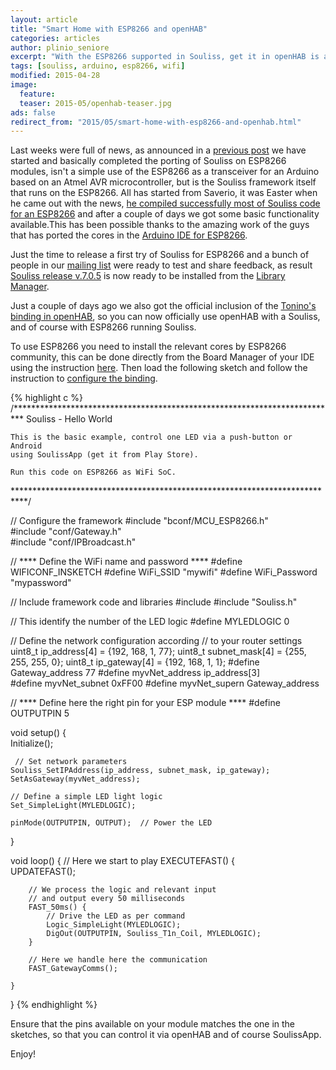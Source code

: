 ```yaml
---
layout: article
title: "Smart Home with ESP8266 and openHAB"
categories: articles
author: plinio_seniore
excerpt: "With the ESP8266 supported in Souliss, get it in openHAB is a breeze!"
tags: [souliss, arduino, esp8266, wifi]
modified: 2015-04-28
image:
  feature: 
  teaser: 2015-05/openhab-teaser.jpg
ads: false  
redirect_from: "2015/05/smart-home-with-esp8266-and-openhab.html"
---
```


Last weeks were full of news, as announced in a [previous post](http://souliss.github.io/2015/05/preview-run-souliss-on-olimex-esp8266.html) we have started and basically completed the porting of Souliss on ESP8266 modules, isn't a simple use of the ESP8266 as a transceiver for an Arduino based on an Atmel AVR microcontroller, but is the Souliss framework itself that runs on the ESP8266. 
All has started from Saverio, it was Easter when he came out with the news, [he compiled successfully most of Souliss code for an ESP8266](https://groups.google.com/forum/?utm_medium=email&utm_source=footer#!msg/souliss-it/1uDh8lSuVIo/Os0QjjFw0QUJ) and after a couple of days we got some basic functionality available.This has been possible thanks to the amazing work of the guys that has ported the cores in the [Arduino IDE for ESP8266](https://github.com/esp8266/Arduino).

Just the time to release a first try of Souliss for ESP8266 and a bunch of people in our [mailing list](https://github.com/souliss/souliss/wiki/Community) were ready to test and share feedback, as result [Souliss release v.7.0.5](https://github.com/souliss/souliss/releases/tag/v7.0-friariello.5) is now ready to be installed from the [Library Manager](https://github.com/souliss/souliss/wiki/Getting%20Started%20with%20Souliss).

Just a couple of days ago we also got the official inclusion of the [Tonino's binding in openHAB](https://github.com/openhab/openhab/wiki/Souliss-Arduino-based-SmartHome-Binding), so you can now officially use openHAB with a Souliss, and of course with ESP8266 running Souliss.

To use ESP8266 you need to install the relevant cores by ESP8266 community, this can be done directly from the Board Manager of your IDE using the instruction [here](https://github.com/esp8266/Arduino). Then load the following sketch and follow the instruction to [configure the binding](https://github.com/openhab/openhab/wiki/Souliss-Arduino-based-SmartHome-Binding).

{% highlight c %}
/**************************************************************************
    Souliss - Hello World
    
    This is the basic example, control one LED via a push-button or Android
    using SoulissApp (get it from Play Store).  
    
    Run this code on ESP8266 as WiFi SoC.
        
***************************************************************************/

// Configure the framework
#include "bconf/MCU_ESP8266.h"          
#include "conf/Gateway.h"                  
#include "conf/IPBroadcast.h"

// **** Define the WiFi name and password ****
#define WIFICONF_INSKETCH
#define WiFi_SSID               "mywifi"
#define WiFi_Password           "mypassword"   

// Include framework code and libraries
#include 
#include "Souliss.h"

// This identify the number of the LED logic
#define MYLEDLOGIC          0               

// Define the network configuration according 
// to your router settings
uint8_t ip_address[4]  = {192, 168, 1, 77};
uint8_t subnet_mask[4] = {255, 255, 255, 0};
uint8_t ip_gateway[4]  = {192, 168, 1, 1};
#define Gateway_address 77
#define myvNet_address  ip_address[3]  
#define myvNet_subnet   0xFF00
#define myvNet_supern   Gateway_address

// **** Define here the right pin for your ESP module **** 
#define OUTPUTPIN   5

void setup()
{   
    Initialize();

     // Set network parameters
    Souliss_SetIPAddress(ip_address, subnet_mask, ip_gateway);
    SetAsGateway(myvNet_address);  
    
    // Define a simple LED light logic
    Set_SimpleLight(MYLEDLOGIC);        
    
    pinMode(OUTPUTPIN, OUTPUT);  // Power the LED
}

void loop()
{ 
    // Here we start to play
    EXECUTEFAST() {                     
        UPDATEFAST();   
        
        // We process the logic and relevant input 
        // and output every 50 milliseconds
        FAST_50ms() {   
            // Drive the LED as per command
            Logic_SimpleLight(MYLEDLOGIC);    
            DigOut(OUTPUTPIN, Souliss_T1n_Coil, MYLEDLOGIC);                
        } 
              
        // Here we handle here the communication
        FAST_GatewayComms();                                        
        
    }
} 
{% endhighlight %}

Ensure that the pins available on your module matches the one in the sketches, so that you can control it via openHAB and of course SoulissApp.

Enjoy!